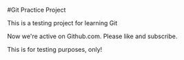 #Git Practice Project

This is a testing project for learning Git

Now we're active on Github.com. Please like and subscribe.

This is for testing purposes, only!
